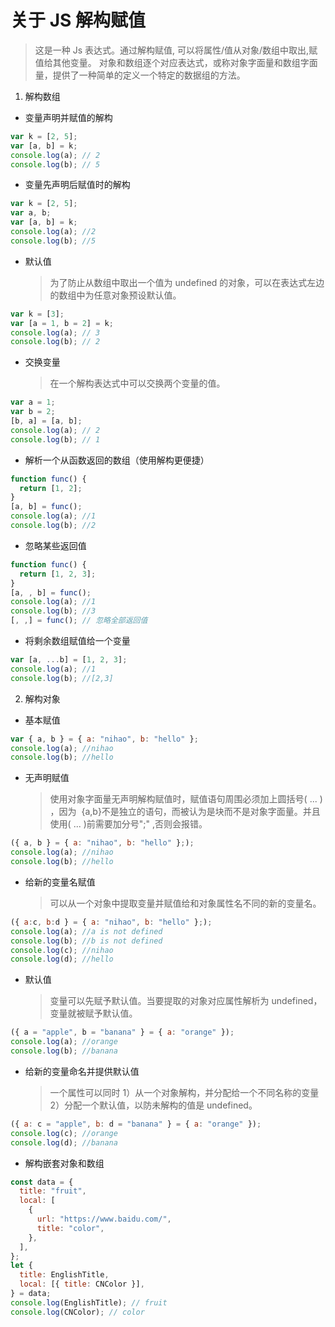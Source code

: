 # 关于 JS 解构赋值

> 这是一种 Js 表达式。通过解构赋值, 可以将属性/值从对象/数组中取出,赋值给其他变量。
> 对象和数组逐个对应表达式，或称对象字面量和数组字面量，提供了一种简单的定义一个特定的数据组的方法。

1. 解构数组

- 变量声明并赋值的解构

```js
var k = [2, 5];
var [a, b] = k;
console.log(a); // 2
console.log(b); // 5
```

- 变量先声明后赋值时的解构

```js
var k = [2, 5];
var a, b;
var [a, b] = k;
console.log(a); //2
console.log(b); //5
```

- 默认值
  > 为了防止从数组中取出一个值为 undefined 的对象，可以在表达式左边的数组中为任意对象预设默认值。

```js
var k = [3];
var [a = 1, b = 2] = k;
console.log(a); // 3
console.log(b); // 2
```

- 交换变量
  > 在一个解构表达式中可以交换两个变量的值。

```js
var a = 1;
var b = 2;
[b, a] = [a, b];
console.log(a); // 2
console.log(b); // 1
```

- 解析一个从函数返回的数组（使用解构更便捷）

```js
function func() {
  return [1, 2];
}
[a, b] = func();
console.log(a); //1
console.log(b); //2
```

- 忽略某些返回值

```js
function func() {
  return [1, 2, 3];
}
[a, , b] = func();
console.log(a); //1
console.log(b); //3
[, ,] = func(); // 忽略全部返回值
```

- 将剩余数组赋值给一个变量

```js
var [a, ...b] = [1, 2, 3];
console.log(a); //1
console.log(b); //[2,3]
```

2. 解构对象

- 基本赋值

```js
var { a, b } = { a: "nihao", b: "hello" };
console.log(a); //nihao
console.log(b); //hello
```

- 无声明赋值
  > 使用对象字面量无声明解构赋值时，赋值语句周围必须加上圆括号( ... ) ，因为  {a,b}不是独立的语句，而被认为是块而不是对象字面量。并且使用( ... )前需要加分号";" ,否则会报错。

```js
({ a, b } = { a: "nihao", b: "hello" };);
console.log(a); //nihao
console.log(b); //hello
```

- 给新的变量名赋值
  > 可以从一个对象中提取变量并赋值给和对象属性名不同的新的变量名。

```js
({ a:c, b:d } = { a: "nihao", b: "hello" };);
console.log(a); //a is not defined
console.log(b); //b is not defined
console.log(c); //nihao
console.log(d); //hello
```

- 默认值
  > 变量可以先赋予默认值。当要提取的对象对应属性解析为 undefined，变量就被赋予默认值。

```js
({ a = "apple", b = "banana" } = { a: "orange" });
console.log(a); //orange
console.log(b); //banana
```

- 给新的变量命名并提供默认值
  > 一个属性可以同时 1）从一个对象解构，并分配给一个不同名称的变量 2）分配一个默认值，以防未解构的值是 undefined。

```js
({ a: c = "apple", b: d = "banana" } = { a: "orange" });
console.log(c); //orange
console.log(d); //banana
```

- 解构嵌套对象和数组

```js
const data = {
  title: "fruit",
  local: [
    {
      url: "https://www.baidu.com/",
      title: "color",
    },
  ],
};
let {
  title: EnglishTitle,
  local: [{ title: CNColor }],
} = data;
console.log(EnglishTitle); // fruit
console.log(CNColor); // color
```
